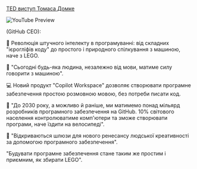 <!--
date: 2024-05-24T14:42:14
-->

 [TED виступ Томаса Домке](https://www.youtube.com/watch?v=nv9WwHpOKEg)

![YouTube Preview](https://img.youtube.com/vi/nv9WwHpOKEg/mqdefault.jpg)

 (GitHub CEO):

🤖 Революція штучного інтелекту в програмуванні: від складних "ієрогліфів коду" до простого і природного спілкування з машиною, наче з LEGO. 

🧠 "Сьогодні будь-яка людина, незалежно від мови, матиме силу говорити з машиною".

💻 Новий продукт "Copilot Workspace" дозволяє створювати програмне забезпечення простою розмовною мовою, без потреби писати код.

🔮 "До 2030 року, а можливо й раніше, ми матимемо понад мільярд розробників програмного забезпечення на GitHub. 10% світового населення контролюватиме комп'ютери та зможе створювати програми, наче їздити на велосипеді".

🎨 "Відкриваються шлюзи для нового ренесансу людської креативності за допомогою програмного забезпечення".

"Будувати програмне забезпечення стане таким же простим і приємним, як збирати LEGO".